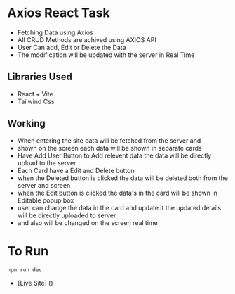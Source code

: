 # Axios React Task
- Fetching Data using Axios 
- All CRUD Methods are achived using AXIOS API
- User Can add, Edit or Delete the Data
- The modification will be updated with the server in Real Time

## Libraries Used
- React + Vite
- Tailwind Css

## Working
- When entering the site data will be fetched from the server and 
- shown on the screen each data will be shown in separate cards
- Have Add User Button to Add relevent data the data will be directly upload to the server
- Each Card have a Edit and Delete button
- when the Deleted button is clicked the data will be deleted both from the server and screen
- when the Edit button is clicked the data's in the card will be shown in Editable popup box
- user can change the data in the card and update it the updated details will be directly uploaded to server
- and also will be changed on the screen real time

# To Run
`npm run dev`

- [Live Site] ()
